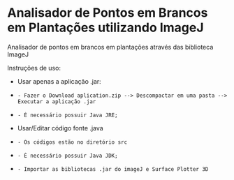 # Analisador de Pontos em Brancos em Plantações utilizando ImageJ
Analisador de pontos em brancos em plantações através das biblioteca ImageJ

Instruções de uso:
* Usar apenas a aplicação .jar:
*     - Fazer o Download aplication.zip --> Descompactar em uma pasta --> Executar a aplicação .jar
*     - É necessário possuir Java JRE;
* Usar/Editar código fonte .java
*     - Os códigos estão no diretório src 
*     - É necessário possuir Java JDK;
*     - Importar as bibliotecas .jar do imageJ e Surface Plotter 3D
